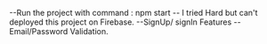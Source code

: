--Run the project with command : npm start
-- I tried Hard but can't deployed this project on Firebase.
--SignUp/ signIn Features 
-- Email/Password Validation.